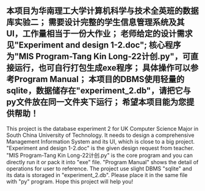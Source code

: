本项目为华南理工大学计算机科学与技术全英班的数据库实验二；
需要设计完整的学生信息管理系统及其UI，工作量相当于一份大作业；
老师给定的设计需求见"Experiment and design 1-2.doc";
核心程序为"MIS Program-Tang Kin Long-22计创.py"，可直接运行，也可自行打包生成exe程序；
具体操作可以参考Program Manual；
本项目的DBMS使用轻量的sqlite，数据储存在"experiment_2.db"，请把它与py文件放在同一文件夹下运行；
希望本项目能为您提供帮助！
------
This project is the database experiment 2 for UK Computer Science Major in South China University of Technology.
It needs to design a comprehensive Management Information System and its UI, which is close to a big project.
"Experiment and design 1-2.doc" is the given design request from teacher.
"MIS Program-Tang Kin Long-22计创.py" is the core program and you can directly run it or pack it into "exe" file.
"Program Manual" shows the detail of operations for user to reference.
The project use slight DBMS "sqlite" and its data is storaged in "experiment_2.db". Please place it in the same file with "py" program.
Hope this project will help you!